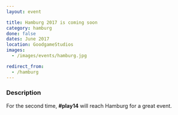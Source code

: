 ```yaml
---
layout: event

title: Hamburg 2017 is coming soon
category: hamburg
done: false
dates: June 2017
location: GoodgameStudios
images:
  - /images/events/hamburg.jpg

redirect_from:
  - /hamburg
---
```


### Description
For the second time, **#play14** will reach Hamburg for a great event.
